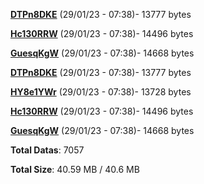 [**DTPn8DKE**](/data/DTPn8DKE.txt) (29/01/23 - 07:38)- 13777 bytes

[**Hc130RRW**](/data/Hc130RRW.txt) (29/01/23 - 07:38)- 14496 bytes

[**GuesqKgW**](/data/GuesqKgW.txt) (29/01/23 - 07:38)- 14668 bytes

[**DTPn8DKE**](/data/DTPn8DKE.txt) (29/01/23 - 07:38)- 13777 bytes

[**HY8e1YWr**](/data/HY8e1YWr.txt) (29/01/23 - 07:38)- 13728 bytes

[**Hc130RRW**](/data/Hc130RRW.txt) (29/01/23 - 07:38)- 14496 bytes

[**GuesqKgW**](/data/GuesqKgW.txt) (29/01/23 - 07:38)- 14668 bytes

**Total Datas**: 7057

**Total Size**: 40.59 MB / 40.6 MB